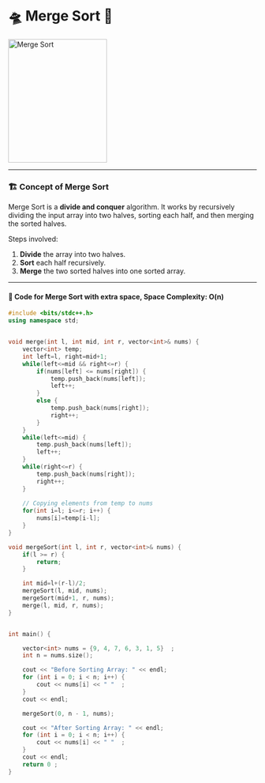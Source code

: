 # 🛸 Merge Sort 🚀

<img align="center" alt="Merge Sort" height="250" width="200" src="https://upload.wikimedia.org/wikipedia/commons/c/cc/Merge-sort-example-300px.gif">

---

### 🏗️ Concept of Merge Sort

Merge Sort is a **divide and conquer** algorithm. It works by recursively dividing the input array into two halves, sorting each half, and then merging the sorted halves.

Steps involved:
1. **Divide** the array into two halves.
2. **Sort** each half recursively.
3. **Merge** the two sorted halves into one sorted array.

---

#### 🧠 Code for Merge Sort with extra space, Space Complexity: O(n)

```cpp
#include <bits/stdc++.h>
using namespace std;


void merge(int l, int mid, int r, vector<int>& nums) {
    vector<int> temp;
    int left=l, right=mid+1;
    while(left<=mid && right<=r) {
        if(nums[left] <= nums[right]) {
            temp.push_back(nums[left]);
            left++;
        }
        else {
            temp.push_back(nums[right]);
            right++;
        }
    }
    while(left<=mid) {
        temp.push_back(nums[left]);
        left++;
    }
    while(right<=r) {
        temp.push_back(nums[right]);
        right++;
    }
    
    // Copying elements from temp to nums
    for(int i=l; i<=r; i++) {
        nums[i]=temp[i-l];
    }
}

void mergeSort(int l, int r, vector<int>& nums) {
    if(l >= r) {
        return;
    }

    int mid=l+(r-l)/2;
    mergeSort(l, mid, nums);
    mergeSort(mid+1, r, nums);
    merge(l, mid, r, nums);
}


int main() {

    vector<int> nums = {9, 4, 7, 6, 3, 1, 5}  ;
    int n = nums.size();

    cout << "Before Sorting Array: " << endl;
    for (int i = 0; i < n; i++) {
        cout << nums[i] << " "  ;
    }
    cout << endl;

    mergeSort(0, n - 1, nums);

    cout << "After Sorting Array: " << endl;
    for (int i = 0; i < n; i++) {
        cout << nums[i] << " "  ;
    }
    cout << endl;
    return 0 ;
}
```